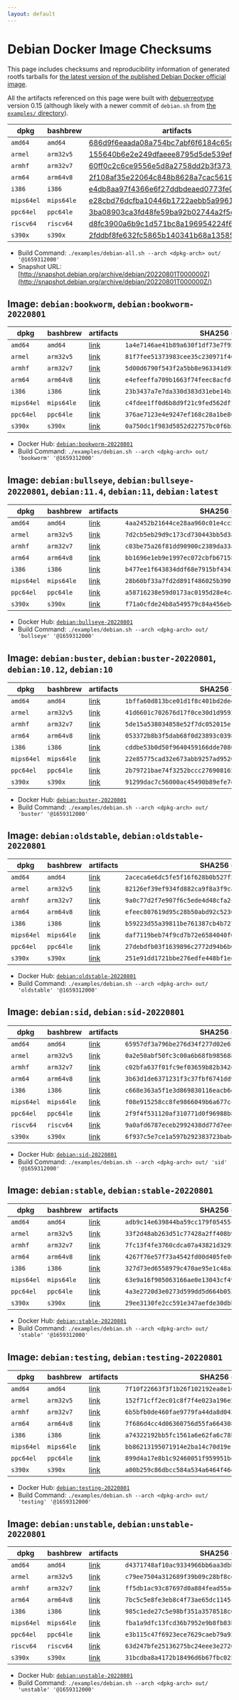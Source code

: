 ```yaml
---
layout: default
---
```


# Debian Docker Image Checksums

This page includes checksums and reproducibility information of generated rootfs tarballs for [the latest version of the published Debian Docker official image](https://hub.docker.com/_/debian).

All the artifacts referenced on this page were built with [debuerreotype](https://github.com/debuerreotype/debuerreotype) version 0.15 (although likely with a newer commit of `debian.sh` from [the `examples/` directory](https://github.com/debuerreotype/debuerreotype/tree/master/examples)).

| dpkg | bashbrew | artifacts |
| - | - | - |
| `amd64` | `amd64` | [686d9f6eaada08a754bc7abf6f6184c65c5b378f](https://github.com/debuerreotype/docker-debian-artifacts/tree/686d9f6eaada08a754bc7abf6f6184c65c5b378f) |
| `armel` | `arm32v5` | [155640b6e2e249dfaeee8795d5de539ef3e49417](https://github.com/debuerreotype/docker-debian-artifacts/tree/155640b6e2e249dfaeee8795d5de539ef3e49417) |
| `armhf` | `arm32v7` | [60ff0c2c6ce9556e5d8a2758dd2b3f3731716a6f](https://github.com/debuerreotype/docker-debian-artifacts/tree/60ff0c2c6ce9556e5d8a2758dd2b3f3731716a6f) |
| `arm64` | `arm64v8` | [2f108af35e22064c848b8628a7cac56192246dba](https://github.com/debuerreotype/docker-debian-artifacts/tree/2f108af35e22064c848b8628a7cac56192246dba) |
| `i386` | `i386` | [e4db8aa97f4366e6f27ddbdeaed0773fe0288d47](https://github.com/debuerreotype/docker-debian-artifacts/tree/e4db8aa97f4366e6f27ddbdeaed0773fe0288d47) |
| `mips64el` | `mips64le` | [e28cbd76dcfba10446b1722aebb5a996121e3d27](https://github.com/debuerreotype/docker-debian-artifacts/tree/e28cbd76dcfba10446b1722aebb5a996121e3d27) |
| `ppc64el` | `ppc64le` | [3ba08903ca3fd48fe59ba92b02744a2f5d4d9d6f](https://github.com/debuerreotype/docker-debian-artifacts/tree/3ba08903ca3fd48fe59ba92b02744a2f5d4d9d6f) |
| `riscv64` | `riscv64` | [d8fc3900a6b9c1d571bc8a196954224f6a113ebb](https://github.com/debuerreotype/docker-debian-artifacts/tree/d8fc3900a6b9c1d571bc8a196954224f6a113ebb) |
| `s390x` | `s390x` | [2fddbf8fe632fc5865b140341b68a1358586fff2](https://github.com/debuerreotype/docker-debian-artifacts/tree/2fddbf8fe632fc5865b140341b68a1358586fff2) |

- Build Command: `./examples/debian-all.sh --arch <dpkg-arch> out/ '@1659312000'`
- Snapshot URL: [http://snapshot.debian.org/archive/debian/20220801T000000Z](http://snapshot.debian.org/archive/debian/20220801T000000Z/)

## Image: `debian:bookworm`, `debian:bookworm-20220801`

| dpkg | bashbrew | artifacts | SHA256 (`rootfs.tar.xz`) |
| - | - | - | - |
| `amd64` | `amd64` | [link](https://github.com/debuerreotype/docker-debian-artifacts/tree/686d9f6eaada08a754bc7abf6f6184c65c5b378f/bookworm) | `1a4e7146ae41b89a630f1df73e7f957d0476eda19537854a50f05dc1e85117ec` |
| `armel` | `arm32v5` | [link](https://github.com/debuerreotype/docker-debian-artifacts/tree/155640b6e2e249dfaeee8795d5de539ef3e49417/bookworm) | `81f7fee51373983cee35c230971f4605c32e3e5391f6b8799e093a8c4a12c75c` |
| `armhf` | `arm32v7` | [link](https://github.com/debuerreotype/docker-debian-artifacts/tree/60ff0c2c6ce9556e5d8a2758dd2b3f3731716a6f/bookworm) | `5d00d6790f543f2a5bb8e963341d9573d07d59dcc1b9a158d51d6aa20cc0a642` |
| `arm64` | `arm64v8` | [link](https://github.com/debuerreotype/docker-debian-artifacts/tree/2f108af35e22064c848b8628a7cac56192246dba/bookworm) | `e4efeeffa709b1663f74feec8acfdc0d625c42e254ba49824cf842158e11b585` |
| `i386` | `i386` | [link](https://github.com/debuerreotype/docker-debian-artifacts/tree/e4db8aa97f4366e6f27ddbdeaed0773fe0288d47/bookworm) | `23b3437a7e7da330d383d31ebe14b2018e47116e148ef60e4abff9203eee04a7` |
| `mips64el` | `mips64le` | [link](https://github.com/debuerreotype/docker-debian-artifacts/tree/e28cbd76dcfba10446b1722aebb5a996121e3d27/bookworm) | `c4fdee1ff0d6b8d9f21c9fed562dff29aeb2568e4903c2d87837e8055fe746da` |
| `ppc64el` | `ppc64le` | [link](https://github.com/debuerreotype/docker-debian-artifacts/tree/3ba08903ca3fd48fe59ba92b02744a2f5d4d9d6f/bookworm) | `376ae7123e4e9247ef168c28a1be809bbd7a81e60df7588d0fb77be13d767cb0` |
| `s390x` | `s390x` | [link](https://github.com/debuerreotype/docker-debian-artifacts/tree/2fddbf8fe632fc5865b140341b68a1358586fff2/bookworm) | `0a750dc1f983d5852d22757bc0f6b3d727fcbd1a1e5b23abfe6b5ed6f7b1c95d` |

- Docker Hub: [`debian:bookworm-20220801`](https://hub.docker.com/_/debian?tab=tags&name=bookworm-20220801)
- Build Command: `./examples/debian.sh --arch <dpkg-arch> out/ 'bookworm' '@1659312000'`

## Image: `debian:bullseye`, `debian:bullseye-20220801`, `debian:11.4`, `debian:11`, `debian:latest`

| dpkg | bashbrew | artifacts | SHA256 (`rootfs.tar.xz`) |
| - | - | - | - |
| `amd64` | `amd64` | [link](https://github.com/debuerreotype/docker-debian-artifacts/tree/686d9f6eaada08a754bc7abf6f6184c65c5b378f/bullseye) | `4aa2452b21644ce28aa960c01e4cc5b3df3e022ef2d424c76f26b5c4b8684747` |
| `armel` | `arm32v5` | [link](https://github.com/debuerreotype/docker-debian-artifacts/tree/155640b6e2e249dfaeee8795d5de539ef3e49417/bullseye) | `7d2cb5eb29d9c173cd730443bb5d3a0a2898284cf648d16b6acc49bd811db255` |
| `armhf` | `arm32v7` | [link](https://github.com/debuerreotype/docker-debian-artifacts/tree/60ff0c2c6ce9556e5d8a2758dd2b3f3731716a6f/bullseye) | `c03be75a26f81dd90900c2389da33a9c6f36d938dfef86f9c33aaaf6b80c1fd1` |
| `arm64` | `arm64v8` | [link](https://github.com/debuerreotype/docker-debian-artifacts/tree/2f108af35e22064c848b8628a7cac56192246dba/bullseye) | `bb1696e1eb9e1997ec072cbfb671587218fdebabcd65ca43b29bd7ec3a9e80bb` |
| `i386` | `i386` | [link](https://github.com/debuerreotype/docker-debian-artifacts/tree/e4db8aa97f4366e6f27ddbdeaed0773fe0288d47/bullseye) | `b477ee1f643834ddf68e7915bf43428b96802bca0464347b788d841ef6c8d72e` |
| `mips64el` | `mips64le` | [link](https://github.com/debuerreotype/docker-debian-artifacts/tree/e28cbd76dcfba10446b1722aebb5a996121e3d27/bullseye) | `28b60bf33a7fd2d891f486025b390fa4cd716a87ceb61921ee99523d25738156` |
| `ppc64el` | `ppc64le` | [link](https://github.com/debuerreotype/docker-debian-artifacts/tree/3ba08903ca3fd48fe59ba92b02744a2f5d4d9d6f/bullseye) | `a58716238e59d0173ac0195d28e4ca54ead257e7ec018d02344a871ad03bd888` |
| `s390x` | `s390x` | [link](https://github.com/debuerreotype/docker-debian-artifacts/tree/2fddbf8fe632fc5865b140341b68a1358586fff2/bullseye) | `f71a0cfde24b8a549579c84a456eb443dbd0d813a60341dba7ef12d4c9459413` |

- Docker Hub: [`debian:bullseye-20220801`](https://hub.docker.com/_/debian?tab=tags&name=bullseye-20220801)
- Build Command: `./examples/debian.sh --arch <dpkg-arch> out/ 'bullseye' '@1659312000'`

## Image: `debian:buster`, `debian:buster-20220801`, `debian:10.12`, `debian:10`

| dpkg | bashbrew | artifacts | SHA256 (`rootfs.tar.xz`) |
| - | - | - | - |
| `amd64` | `amd64` | [link](https://github.com/debuerreotype/docker-debian-artifacts/tree/686d9f6eaada08a754bc7abf6f6184c65c5b378f/buster) | `1bffa60d813bce01d1f8c401bd2deed2cac86b682d71e2d580bad6b3adca91f2` |
| `armel` | `arm32v5` | [link](https://github.com/debuerreotype/docker-debian-artifacts/tree/155640b6e2e249dfaeee8795d5de539ef3e49417/buster) | `41d6601c702676d17f0ce30d1d959242212686e8e75ecf42269b14065b238577` |
| `armhf` | `arm32v7` | [link](https://github.com/debuerreotype/docker-debian-artifacts/tree/60ff0c2c6ce9556e5d8a2758dd2b3f3731716a6f/buster) | `5de15a538034858e52f7dc052015e14f276e4bb401497db40bba97a6c26aa1bc` |
| `arm64` | `arm64v8` | [link](https://github.com/debuerreotype/docker-debian-artifacts/tree/2f108af35e22064c848b8628a7cac56192246dba/buster) | `053372b8b3f5dab68f0d23893c03989685bb4b1f7829316745b37ae67204f975` |
| `i386` | `i386` | [link](https://github.com/debuerreotype/docker-debian-artifacts/tree/e4db8aa97f4366e6f27ddbdeaed0773fe0288d47/buster) | `cddbe53b0d50f9640459166dde70804035db925a4e9411b0b4f4b20b7930bf9a` |
| `mips64el` | `mips64le` | [link](https://github.com/debuerreotype/docker-debian-artifacts/tree/e28cbd76dcfba10446b1722aebb5a996121e3d27/buster) | `22e85775cad32e673abb9257ad952030ff8fb238f8d500d17fbd3d3dc9028f83` |
| `ppc64el` | `ppc64le` | [link](https://github.com/debuerreotype/docker-debian-artifacts/tree/3ba08903ca3fd48fe59ba92b02744a2f5d4d9d6f/buster) | `2b79721bae74f3252bccc2769081655d14f766552a9408b54ce99ec828185251` |
| `s390x` | `s390x` | [link](https://github.com/debuerreotype/docker-debian-artifacts/tree/2fddbf8fe632fc5865b140341b68a1358586fff2/buster) | `91299dac7c56000ac45490b89efe7eb554f7bb0e1056db6a9f78c66d954f84f1` |

- Docker Hub: [`debian:buster-20220801`](https://hub.docker.com/_/debian?tab=tags&name=buster-20220801)
- Build Command: `./examples/debian.sh --arch <dpkg-arch> out/ 'buster' '@1659312000'`

## Image: `debian:oldstable`, `debian:oldstable-20220801`

| dpkg | bashbrew | artifacts | SHA256 (`rootfs.tar.xz`) |
| - | - | - | - |
| `amd64` | `amd64` | [link](https://github.com/debuerreotype/docker-debian-artifacts/tree/686d9f6eaada08a754bc7abf6f6184c65c5b378f/oldstable) | `2aceca6e6dc5fe5f16f628b0b527f237447845a4cf821cdce31e785f2d228df0` |
| `armel` | `arm32v5` | [link](https://github.com/debuerreotype/docker-debian-artifacts/tree/155640b6e2e249dfaeee8795d5de539ef3e49417/oldstable) | `82126ef39ef934fd882ca9f8a3f9ca488b9dba52e970d6ad4c65164c9859f355` |
| `armhf` | `arm32v7` | [link](https://github.com/debuerreotype/docker-debian-artifacts/tree/60ff0c2c6ce9556e5d8a2758dd2b3f3731716a6f/oldstable) | `9a0c77d2f7e907f6c5ede4d48cfa2c04d4d3827a0c8bf83e3c50f4075764b1be` |
| `arm64` | `arm64v8` | [link](https://github.com/debuerreotype/docker-debian-artifacts/tree/2f108af35e22064c848b8628a7cac56192246dba/oldstable) | `efeec807619d95c28b50abd92c5230c3e0c3b5981c2a49e8503824d3169c9b57` |
| `i386` | `i386` | [link](https://github.com/debuerreotype/docker-debian-artifacts/tree/e4db8aa97f4366e6f27ddbdeaed0773fe0288d47/oldstable) | `b59223d55a39811be761387cb4b727c6e77ee0efc7a47ece3da73511f6ae0839` |
| `mips64el` | `mips64le` | [link](https://github.com/debuerreotype/docker-debian-artifacts/tree/e28cbd76dcfba10446b1722aebb5a996121e3d27/oldstable) | `daf7119beb74f9cd7b72e6584040f07cd0206a2430e86a518bf47e8db5c3ad35` |
| `ppc64el` | `ppc64le` | [link](https://github.com/debuerreotype/docker-debian-artifacts/tree/3ba08903ca3fd48fe59ba92b02744a2f5d4d9d6f/oldstable) | `27debdfb03f1639896c2772d94b6b0ca3ee8557c6c2dec05b988774cceee9de3` |
| `s390x` | `s390x` | [link](https://github.com/debuerreotype/docker-debian-artifacts/tree/2fddbf8fe632fc5865b140341b68a1358586fff2/oldstable) | `251e91dd1721bbe276edfe448bf1ee09dca150b1bd3d3852b7c01393b0c76bee` |

- Docker Hub: [`debian:oldstable-20220801`](https://hub.docker.com/_/debian?tab=tags&name=oldstable-20220801)
- Build Command: `./examples/debian.sh --arch <dpkg-arch> out/ 'oldstable' '@1659312000'`

## Image: `debian:sid`, `debian:sid-20220801`

| dpkg | bashbrew | artifacts | SHA256 (`rootfs.tar.xz`) |
| - | - | - | - |
| `amd64` | `amd64` | [link](https://github.com/debuerreotype/docker-debian-artifacts/tree/686d9f6eaada08a754bc7abf6f6184c65c5b378f/sid) | `65957df3a796be276d34f277d02e6f08b5c4553b512822aeea5b90882739beb3` |
| `armel` | `arm32v5` | [link](https://github.com/debuerreotype/docker-debian-artifacts/tree/155640b6e2e249dfaeee8795d5de539ef3e49417/sid) | `0a2e50abf50fc3c00a6b68fb985688f09576ca1c6e1ef8fd205c56cf5c491fa8` |
| `armhf` | `arm32v7` | [link](https://github.com/debuerreotype/docker-debian-artifacts/tree/60ff0c2c6ce9556e5d8a2758dd2b3f3731716a6f/sid) | `c02bfa637f01fc9ef03659b82b342e3b1e93f54e2529df2db9f3049dcb6c01e6` |
| `arm64` | `arm64v8` | [link](https://github.com/debuerreotype/docker-debian-artifacts/tree/2f108af35e22064c848b8628a7cac56192246dba/sid) | `3b63d1de6371231f3c37fbf6741dd9f8ed8da508c902d5226bf57df4d612e2ac` |
| `i386` | `i386` | [link](https://github.com/debuerreotype/docker-debian-artifacts/tree/e4db8aa97f4366e6f27ddbdeaed0773fe0288d47/sid) | `c668e363a5f1e3d869830116eacb6d35e25dc5db99895ee52d422a561c8e9e7d` |
| `mips64el` | `mips64le` | [link](https://github.com/debuerreotype/docker-debian-artifacts/tree/e28cbd76dcfba10446b1722aebb5a996121e3d27/sid) | `f08e915258cc8fe9866049b6a677ccafe4da5c7f551138fbe645db5d7149099f` |
| `ppc64el` | `ppc64le` | [link](https://github.com/debuerreotype/docker-debian-artifacts/tree/3ba08903ca3fd48fe59ba92b02744a2f5d4d9d6f/sid) | `2f9f4f531120af310771d0f96988b896d1e535c50413a0f855b033eaa8166653` |
| `riscv64` | `riscv64` | [link](https://github.com/debuerreotype/docker-debian-artifacts/tree/d8fc3900a6b9c1d571bc8a196954224f6a113ebb/sid) | `9a0afd6787eceb2992438dd77d7ee09d86a040aa2124b8a10d0bb3b6ef07e77d` |
| `s390x` | `s390x` | [link](https://github.com/debuerreotype/docker-debian-artifacts/tree/2fddbf8fe632fc5865b140341b68a1358586fff2/sid) | `6f937c5e7ce1a597b292383723babdcb90eebad70d14d631ee5ce99cef1a14e4` |

- Docker Hub: [`debian:sid-20220801`](https://hub.docker.com/_/debian?tab=tags&name=sid-20220801)
- Build Command: `./examples/debian.sh --arch <dpkg-arch> out/ 'sid' '@1659312000'`

## Image: `debian:stable`, `debian:stable-20220801`

| dpkg | bashbrew | artifacts | SHA256 (`rootfs.tar.xz`) |
| - | - | - | - |
| `amd64` | `amd64` | [link](https://github.com/debuerreotype/docker-debian-artifacts/tree/686d9f6eaada08a754bc7abf6f6184c65c5b378f/stable) | `adb9c14e639844ba59cc179f05455c76e5bf6c4083205902037c3a8b2b3f7842` |
| `armel` | `arm32v5` | [link](https://github.com/debuerreotype/docker-debian-artifacts/tree/155640b6e2e249dfaeee8795d5de539ef3e49417/stable) | `33f2d48ab263d51c77428a2ff408b981711f1ab4330468f0d220ff43fa7c4695` |
| `armhf` | `arm32v7` | [link](https://github.com/debuerreotype/docker-debian-artifacts/tree/60ff0c2c6ce9556e5d8a2758dd2b3f3731716a6f/stable) | `7fc13f4fe3760cdca07a43821d3295c873a22bd973972760fb83a5ab1559ba63` |
| `arm64` | `arm64v8` | [link](https://github.com/debuerreotype/docker-debian-artifacts/tree/2f108af35e22064c848b8628a7cac56192246dba/stable) | `4267f76e57f73a4542fd00d405fe06eb403412e809b86d152f9b0dd39fa20e47` |
| `i386` | `i386` | [link](https://github.com/debuerreotype/docker-debian-artifacts/tree/e4db8aa97f4366e6f27ddbdeaed0773fe0288d47/stable) | `327d73ed6558979c470ae95e1c48a20ed869788fbcc7510c0a57c703932c08c6` |
| `mips64el` | `mips64le` | [link](https://github.com/debuerreotype/docker-debian-artifacts/tree/e28cbd76dcfba10446b1722aebb5a996121e3d27/stable) | `63e9a16f905063166ae0e13043cf49674e0a0e86feeca64b3afb1430ca3a2431` |
| `ppc64el` | `ppc64le` | [link](https://github.com/debuerreotype/docker-debian-artifacts/tree/3ba08903ca3fd48fe59ba92b02744a2f5d4d9d6f/stable) | `4a3e2720d3e0273d599dd5d664b052844e21b5285c967272f1590920629caa48` |
| `s390x` | `s390x` | [link](https://github.com/debuerreotype/docker-debian-artifacts/tree/2fddbf8fe632fc5865b140341b68a1358586fff2/stable) | `29ee3130fe2cc591e347aefde30dbb3ffe49e4efbba0b0a2994c7719da833416` |

- Docker Hub: [`debian:stable-20220801`](https://hub.docker.com/_/debian?tab=tags&name=stable-20220801)
- Build Command: `./examples/debian.sh --arch <dpkg-arch> out/ 'stable' '@1659312000'`

## Image: `debian:testing`, `debian:testing-20220801`

| dpkg | bashbrew | artifacts | SHA256 (`rootfs.tar.xz`) |
| - | - | - | - |
| `amd64` | `amd64` | [link](https://github.com/debuerreotype/docker-debian-artifacts/tree/686d9f6eaada08a754bc7abf6f6184c65c5b378f/testing) | `7f10f22663f3f1b26f102192ea8e16d6ab69ba09b2767d64899ffecec8ff3c75` |
| `armel` | `arm32v5` | [link](https://github.com/debuerreotype/docker-debian-artifacts/tree/155640b6e2e249dfaeee8795d5de539ef3e49417/testing) | `152f71cff2ec01c8f7f4e023a196e5dd144ca90529ea408eab4a2ee6ff721c8f` |
| `armhf` | `arm32v7` | [link](https://github.com/debuerreotype/docker-debian-artifacts/tree/60ff0c2c6ce9556e5d8a2758dd2b3f3731716a6f/testing) | `6b5bfb0de460fae9779fa44da8d0420439e7a69f4b13f72898215f9ed999cb94` |
| `arm64` | `arm64v8` | [link](https://github.com/debuerreotype/docker-debian-artifacts/tree/2f108af35e22064c848b8628a7cac56192246dba/testing) | `7f686d4cc4d06360756d55fa6643080d7c7e3877cd8995738cb346f0eb7e0638` |
| `i386` | `i386` | [link](https://github.com/debuerreotype/docker-debian-artifacts/tree/e4db8aa97f4366e6f27ddbdeaed0773fe0288d47/testing) | `a74322192bb5fc1561a6e62fa6c78b334a6d525c3ccbce103e9b6df669d8623e` |
| `mips64el` | `mips64le` | [link](https://github.com/debuerreotype/docker-debian-artifacts/tree/e28cbd76dcfba10446b1722aebb5a996121e3d27/testing) | `bb86213195071914e2ba14c70d19e16e5645bf768a81c6400ce8e8ca044d1c02` |
| `ppc64el` | `ppc64le` | [link](https://github.com/debuerreotype/docker-debian-artifacts/tree/3ba08903ca3fd48fe59ba92b02744a2f5d4d9d6f/testing) | `899d4a17e8b1c92460051f959951b4497bf9ade5fe20c6806a116a0346960528` |
| `s390x` | `s390x` | [link](https://github.com/debuerreotype/docker-debian-artifacts/tree/2fddbf8fe632fc5865b140341b68a1358586fff2/testing) | `a00b259c86dbcc584a534a6464f46eb5abfc83c8cbd4d9b8c261f254dcdb177e` |

- Docker Hub: [`debian:testing-20220801`](https://hub.docker.com/_/debian?tab=tags&name=testing-20220801)
- Build Command: `./examples/debian.sh --arch <dpkg-arch> out/ 'testing' '@1659312000'`

## Image: `debian:unstable`, `debian:unstable-20220801`

| dpkg | bashbrew | artifacts | SHA256 (`rootfs.tar.xz`) |
| - | - | - | - |
| `amd64` | `amd64` | [link](https://github.com/debuerreotype/docker-debian-artifacts/tree/686d9f6eaada08a754bc7abf6f6184c65c5b378f/unstable) | `d4371748af10ac9334966bb6aa3dbb7b459e6a6a908c653be2a129e3fd5e08c7` |
| `armel` | `arm32v5` | [link](https://github.com/debuerreotype/docker-debian-artifacts/tree/155640b6e2e249dfaeee8795d5de539ef3e49417/unstable) | `c79ee7504a312689f39b09c28bf8cea6f6d7271fe2d77632557e729f4a9850c1` |
| `armhf` | `arm32v7` | [link](https://github.com/debuerreotype/docker-debian-artifacts/tree/60ff0c2c6ce9556e5d8a2758dd2b3f3731716a6f/unstable) | `ff5db1ac93c87697d0a884fead55a4b6fb73978c44b34e6629f1797622885641` |
| `arm64` | `arm64v8` | [link](https://github.com/debuerreotype/docker-debian-artifacts/tree/2f108af35e22064c848b8628a7cac56192246dba/unstable) | `7bc5c5e8fe3eb8c4f73ae65dc1145c71809483fa2e86d97232bd0c86f33d1e09` |
| `i386` | `i386` | [link](https://github.com/debuerreotype/docker-debian-artifacts/tree/e4db8aa97f4366e6f27ddbdeaed0773fe0288d47/unstable) | `985c1ede27c5e98bf351a3578518c6a3af9b2a68cc330ddd2fabf7888675ca7b` |
| `mips64el` | `mips64le` | [link](https://github.com/debuerreotype/docker-debian-artifacts/tree/e28cbd76dcfba10446b1722aebb5a996121e3d27/unstable) | `fba1a9dfc13fcd36b7952e9b8fb83ba85d926231943b8366914c1567bbaa03bf` |
| `ppc64el` | `ppc64le` | [link](https://github.com/debuerreotype/docker-debian-artifacts/tree/3ba08903ca3fd48fe59ba92b02744a2f5d4d9d6f/unstable) | `e3b115c47f6923ece7629caeb79a92c77612cb6feb20ef700bb011c26798be6e` |
| `riscv64` | `riscv64` | [link](https://github.com/debuerreotype/docker-debian-artifacts/tree/d8fc3900a6b9c1d571bc8a196954224f6a113ebb/unstable) | `63d247bfe25136275bc24eee3e2720b3e3c7921b24f237f3ae624136c4c8f8fe` |
| `s390x` | `s390x` | [link](https://github.com/debuerreotype/docker-debian-artifacts/tree/2fddbf8fe632fc5865b140341b68a1358586fff2/unstable) | `31bcdba8a4172b18496d6b67fbc025069fb72ae24db66d12c9f8a00b2717b142` |

- Docker Hub: [`debian:unstable-20220801`](https://hub.docker.com/_/debian?tab=tags&name=unstable-20220801)
- Build Command: `./examples/debian.sh --arch <dpkg-arch> out/ 'unstable' '@1659312000'`
